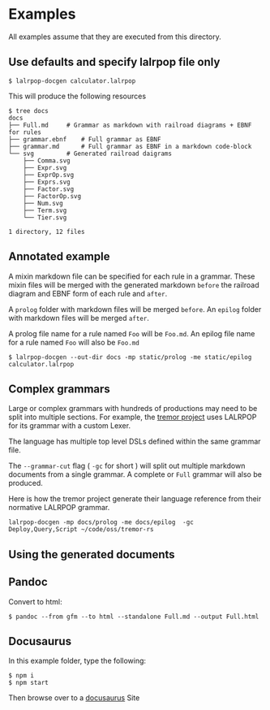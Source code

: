 # Examples

All examples assume that they are executed from this directory.

## Use defaults and specify lalrpop file only 

```shell
$ lalrpop-docgen calculator.lalrpop
```

This will produce the following resources

```shell
$ tree docs
docs
├── Full.md		# Grammar as markdown with railroad diagrams + EBNF for rules
├── grammar.ebnf	# Full grammar as EBNF
├── grammar.md		# Full grammar as EBNF in a markdown code-block
└── svg			# Generated railroad daigrams
    ├── Comma.svg
    ├── Expr.svg
    ├── ExprOp.svg
    ├── Exprs.svg
    ├── Factor.svg
    ├── FactorOp.svg
    ├── Num.svg
    ├── Term.svg
    └── Tier.svg

1 directory, 12 files
```

## Annotated example

A mixin markdown file can be specified for each rule in a grammar. These mixin files
will be merged with the generated markdown `before` the railroad diagram and EBNF form
of each rule and `after`.

A `prolog` folder with markdown files will be merged `before`.
An `epilog` folder with markdown files will be merged `after`.

A prolog file name for a rule named `Foo` will be `Foo.md`.
An epilog file name for a rule named `Foo` will also be `Foo.md`


```shell
$ lalrpop-docgen --out-dir docs -mp static/prolog -me static/epilog calculator.lalrpop
```

## Complex grammars


Large or complex grammars with hundreds of productions may need to be split
into multiple sections. For example, the [tremor project](https://github.com/tremor-rs/)
uses LALRPOP for its grammar with a custom Lexer.

The language has multiple top level DSLs defined within the same grammar file.

The `--grammar-cut` flag ( `-gc` for short ) will split out multiple markdown documents
from a single grammar. A complete or `Full` grammar will also be produced.

Here is how the tremor project generate their language reference from their
normative LALRPOP grammar.

```
lalrpop-docgen -mp docs/prolog -me docs/epilog  -gc Deploy,Query,Script ~/code/oss/tremor-rs
```

## Using the generated documents

## Pandoc

Convert to html:

```shell
$ pandoc --from gfm --to html --standalone Full.md --output Full.html
```

## Docusaurus

In this example folder, type the following:

```shell
$ npm i
$ npm start
```

Then browse over to a [docusaurus](http://localhost:3000) Site

